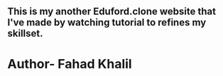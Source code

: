 ## This is my another Eduford.clone website that I've made by watching tutorial to refines my skillset.
# Author- Fahad Khalil